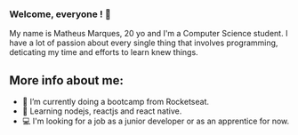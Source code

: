 ### Welcome, everyone ! 👋

My name is Matheus Marques, 20 yo and I'm a Computer Science student. 
I have a lot of passion about every single thing that involves programming, deticating my time and efforts to learn knew things.

## More info about me:

- 🔭 I’m currently doing a bootcamp from Rocketseat.
- 📗 Learning nodejs, reactjs and react native. 
- 💻 I'm looking for a job as a junior developer or as an apprentice for now.  
